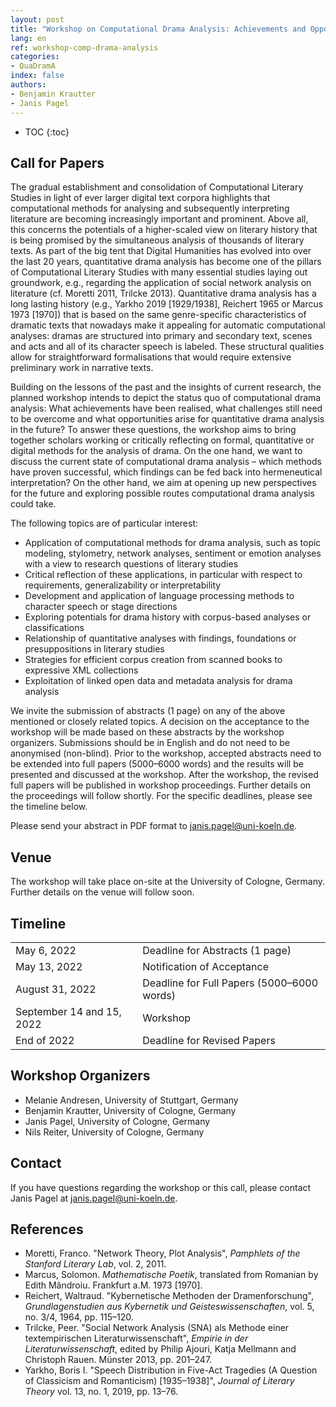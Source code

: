 ```yaml
---
layout: post
title: "Workshop on Computational Drama Analysis: Achievements and Opportunities"
lang: en
ref: workshop-comp-drama-analysis
categories:
- QuaDramA
index: false
authors:
- Benjamin Krautter
- Janis Pagel
---
```


* TOC
{:toc}

## Call for Papers

The gradual establishment and consolidation of Computational Literary Studies in light of ever larger digital text corpora highlights that computational methods for analysing and subsequently interpreting literature are becoming increasingly important and prominent. Above all, this concerns the potentials of a higher-scaled view on literary history that is being promised by the simultaneous analysis of thousands of literary texts. As part of the big tent that Digital Humanities has evolved into over the last 20 years, quantitative drama analysis has become one of the pillars of Computational Literary Studies with many essential studies laying out groundwork, e.g., regarding the application of social network analysis on literature (cf. Moretti 2011, Trilcke 2013). Quantitative drama analysis has a long lasting history (e.g., Yarkho 2019 [1929/1938], Reichert 1965 or Marcus 1973 [1970]) that is based on the same genre-specific characteristics of dramatic texts that nowadays make it appealing for automatic computational analyses: dramas are structured into primary and secondary text, scenes and acts and all of its character speech is labeled. These structural qualities allow for straightforward formalisations that would require extensive preliminary work in narrative texts.

Building on the lessons of the past and the insights of current research, the planned workshop intends to depict the status quo of computational drama analysis: What achievements have been realised, what challenges still need to be overcome and what opportunities arise for quantitative drama analysis in the future? To answer these questions, the workshop aims to bring together scholars working or critically reflecting on formal, quantitative or digital methods for the analysis of drama. On the one hand, we want to discuss the current state of computational drama analysis – which methods have proven successful, which findings can be fed back into hermeneutical interpretation? On the other hand, we aim at opening up new perspectives for the future and exploring possible routes computational drama analysis could take.

 The following topics are of particular interest:
- Application of computational methods for drama analysis, such as topic modeling, stylometry, network analyses, sentiment or emotion analyses with a view to research questions of literary studies
- Critical reflection of these applications, in particular with respect to requirements, generalizability or interpretability
- Development and application of language processing methods to character speech or stage directions
- Exploring potentials for drama history with corpus-based analyses or classifications
- Relationship of quantitative analyses with findings, foundations or presuppositions in literary studies
- Strategies for efficient corpus creation from scanned books to expressive XML collections
- Exploitation of linked open data and metadata analysis for drama analysis

We invite the submission of abstracts (1 page) on any of the above mentioned or closely related topics. A decision on the acceptance to the workshop will be made based on these abstracts by the workshop organizers. Submissions should be in English and do not need to be anonymised (non-blind). Prior to the workshop, accepted abstracts need to be extended into full papers (5000–6000 words) and the results will be presented and discussed at the workshop. After the workshop, the revised full papers will be published in workshop proceedings. Further details on the proceedings will follow shortly.
For the specific deadlines, please see the timeline below.

Please send your abstract in PDF format to [janis.pagel@uni-koeln.de](mailto:janis.pagel@uni-koeln.de).

## Venue

The workshop will take place on-site at the University of Cologne, Germany. Further details on the venue will follow soon.

## Timeline

|                           |                                            |
| ---                       | ---                                        |
| May 6, 2022               | Deadline for Abstracts (1 page)            |
| May 13, 2022              | Notification of Acceptance                 |
| August 31, 2022           | Deadline for Full Papers (5000–6000 words) |
| September 14 and 15, 2022 | Workshop                                   |
| End of 2022               | Deadline for Revised Papers                |

## Workshop Organizers

- Melanie Andresen, University of Stuttgart, Germany
- Benjamin Krautter, University of Cologne, Germany
- Janis Pagel, University of Cologne, Germany
- Nils Reiter, University of Cologne, Germany

## Contact

If you have questions regarding the workshop or this call, please contact Janis Pagel at [janis.pagel@uni-koeln.de](mailto:janis.pagel@uni-koeln.de).

## References

- Moretti, Franco. "Network Theory, Plot Analysis", <i>Pamphlets of the Stanford Literary Lab</i>, vol. 2, 2011.
- Marcus, Solomon. <i>Mathematische Poetik</i>, translated from Romanian by Edith Mândroiu. Frankfurt a.M. 1973 [1970].
- Reichert, Waltraud. "Kybernetische Methoden der Dramenforschung", <i>Grundlagenstudien aus Kybernetik und Geisteswissenschaften</i>, vol. 5, no. 3/4, 1964, pp. 115–120.
- Trilcke, Peer. "Social Network Analysis (SNA) als Methode einer textempirischen Literaturwissenschaft", <i>Empirie in der Literaturwissenschaft</i>, edited by Philip Ajouri, Katja Mellmann and Christoph Rauen. Münster 2013, pp. 201–247.
- Yarkho, Boris I. "Speech Distribution in Five-Act Tragedies (A Question of Classicism and Romanticism) [1935–1938]", <i>Journal of Literary Theory</i> vol. 13, no. 1, 2019, pp. 13–76.
